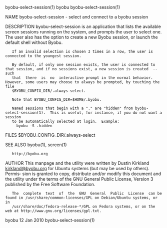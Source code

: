 byobu-select-session(1)                                                byobu                                               byobu-select-session(1)

NAME
       byobu-select-session - select and connect to a byobu session

DESCRIPTION
       byobu-select-session  is an application that lists the available screen sessions running on the system, and prompts the user to select one.
       The user also has the option to create a new Byobu session, or launch the default shell without Byobu.

       If an invalid selection is chosen 3 times in a row, the user is connected to the youngest session.

       By default, if only one session exists, the user is connected to that session, and if no sessions exist, a new session is created  --  such
       that  there  is  no  interactive prompt in the normal behavior.  However, some users may choose to always be prompted, by touching the file
       $BYOBU_CONFIG_DIR/.always-select.

       Note that BYOBU_CONFIG_DIR=$HOME/.byobu.

       Named sessions that begin with a "." are "hidden" from byobu-select-session(1).  This is useful, for instance, if you do not want a session
       to be automatically selected at login.  Example:
         byobu -S .hidden

FILES
       $BYOBU_CONFIG_DIR/.always-select

SEE ALSO
       byobu(1), screen(1)

       http://byobu.org

AUTHOR
       This  manpage and the utility were written by Dustin Kirkland <kirkland@byobu.org> for Ubuntu systems (but may be used by others).  Permis‐
       sion is granted to copy, distribute and/or modify this document and the utility under the terms of the GNU General Public License,  Version
       3 published by the Free Software Foundation.

       The  complete  text  of  the  GNU  General  Public  License  can be found in /usr/share/common-licenses/GPL on Debian/Ubuntu systems, or in
       /usr/share/doc/fedora-release-*/GPL on Fedora systems, or on the web at http://www.gnu.org/licenses/gpl.txt.

byobu                                                               12 Jan 2010                                            byobu-select-session(1)
